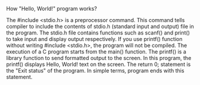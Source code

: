 How "Hello, World!" program works?

The #include <stdio.h> is a preprocessor command. This command tells compiler to include the contents of stdio.h (standard input and output) file in the program.
The stdio.h file contains functions such as scanf() and print() to take input and display output respectively.
If you use printf() function without writing #include <stdio.h>, the program will not be compiled.
The execution of a C program starts from the main() function.
The printf() is a library function to send formatted output to the screen. In this program, the printf() displays Hello, World! text on the screen.
The return 0; statement is the "Exit status" of the program. In simple terms, program ends with this statement.